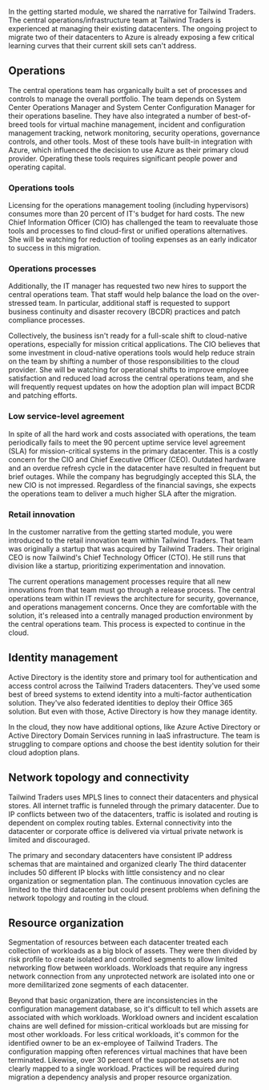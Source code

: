 In the getting started module, we shared the narrative for Tailwind Traders. The central operations/infrastructure team at Tailwind Traders is experienced at managing their existing datacenters. The ongoing project to migrate two of their datacenters to Azure is already exposing a few critical learning curves that their current skill sets can't address.

## Operations

The central operations team has organically built a set of processes and controls to manage the overall portfolio. The team depends on System Center Operations Manager and System Center Configuration Manager for their operations baseline. They have also integrated a number of best-of-breed tools for virtual machine management, incident and configuration management tracking, network monitoring, security operations, governance controls, and other tools. Most of these tools have built-in integration with Azure, which influenced the decision to use Azure as their primary cloud provider. Operating these tools requires significant people power and operating capital.

### Operations tools

Licensing for the operations management tooling (including hypervisors) consumes more than 20 percent of IT's budget for hard costs. The new Chief Information Officer (CIO) has challenged the team to reevaluate those tools and processes to find cloud-first or unified operations alternatives. She will be watching for reduction of tooling expenses as an early indicator to success in this migration.

### Operations processes

Additionally, the IT manager has requested two new hires to support the central operations team. That staff would help balance the load on the over-stressed team. In particular, additional staff is requested to support business continuity and disaster recovery (BCDR) practices and patch compliance processes.

Collectively, the business isn't ready for a full-scale shift to cloud-native operations, especially for mission critical applications. The CIO believes that some investment in cloud-native operations tools would help reduce strain on the team by shifting a number of those responsibilities to the cloud provider. She will be watching for operational shifts to improve employee satisfaction and reduced load across the central operations team, and she will frequently request updates on how the adoption plan will impact BCDR and patching efforts.

### Low service-level agreement

In spite of all the hard work and costs associated with operations, the team periodically fails to meet the 90 percent uptime service level agreement (SLA) for mission-critical systems in the primary datacenter. This is a costly concern for the CIO and Chief Executive Officer (CEO). Outdated hardware and an overdue refresh cycle in the datacenter have resulted in frequent but brief outages. While the company has begrudgingly accepted this SLA, the new CIO is not impressed. Regardless of the financial savings, she expects the operations team to deliver a much higher SLA after the migration.

### Retail innovation

In the customer narrative from the getting started module, you were introduced to the retail innovation team within Tailwind Traders. That team was originally a startup that was acquired by Tailwind Traders. Their original CEO is now Tailwind's Chief Technology Officer (CTO). He still runs that division like a startup, prioritizing experimentation and innovation.

The current operations management processes require that all new innovations from that team must go through a release process. The central operations team within IT reviews the architecture for security, governance, and operations management concerns. Once they are comfortable with the solution, it's released into a centrally managed production environment by the central operations team. This process is expected to continue in the cloud.

## Identity management

Active Directory is the identity store and primary tool for authentication and access control across the Tailwind Traders datacenters. They've used some best of breed systems to extend identity into a multi-factor authentication solution. They've also federated identities to deploy their Office 365 solution. But even with those, Active Directory is how they manage identity.

In the cloud, they now have additional options, like Azure Active Directory or Active Directory Domain Services running in IaaS infrastructure. The team is struggling to compare options and choose the best identity solution for their cloud adoption plans.

## Network topology and connectivity

Tailwind Traders uses MPLS lines to connect their datacenters and physical stores. All internet traffic is funneled through the primary datacenter. Due to IP conflicts between two of the datacenters, traffic is isolated and routing is dependent on complex routing tables. External connectivity into the datacenter or corporate office is delivered via virtual private network is limited and discouraged.

The primary and secondary datacenters have consistent IP address schemas that are maintained and organized clearly The third datacenter includes 50 different IP blocks with little consistency and no clear organization or segmentation plan. The continuous innovation cycles are limited to the third datacenter but could present problems when defining the network topology and routing in the cloud.

## Resource organization

Segmentation of resources between each datacenter treated each collection of workloads as a big block of assets. They were then divided by risk profile to create isolated and controlled segments to allow limited networking flow between workloads. Workloads that require any ingress network connection from any unprotected network are isolated into one or more demilitarized zone segments of each datacenter.

Beyond that basic organization, there are inconsistencies in the configuration management database, so it's difficult to tell which assets are associated with which workloads. Workload owners and incident escalation chains are well defined for mission-critical workloads but are missing for most other workloads. For less critical workloads, it's common for the identified owner to be an ex-employee of Tailwind Traders. The configuration mapping often references virtual machines that have been terminated. Likewise, over 30 percent of the supported assets are not clearly mapped to a single workload. Practices will be required during migration a dependency analysis and proper resource organization.
